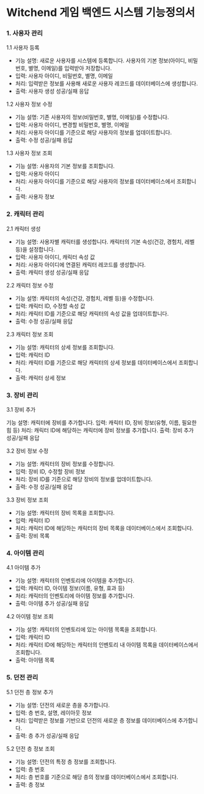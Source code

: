 <H1>Witchend 게임 백엔드 시스템 기능정의서</H1>

### 1. 사용자 관리

1.1 사용자 등록

- 기능 설명: 새로운 사용자를 시스템에 등록합니다. 사용자의 기본 정보(아이디, 비밀번호, 별명, 이메일)를 입력받아 저장합니다.
- 입력: 사용자 아이디, 비밀번호, 별명, 이메일
- 처리: 입력받은 정보를 사용해 새로운 사용자 레코드를 데이터베이스에 생성합니다.
- 출력: 사용자 생성 성공/실패 응답

1.2 사용자 정보 수정

- 기능 설명: 기존 사용자의 정보(비밀번호, 별명, 이메일)를 수정합니다.
- 입력: 사용자 아이디, 변경할 비밀번호, 별명, 이메일
- 처리: 사용자 아이디를 기준으로 해당 사용자의 정보를 업데이트합니다.
- 출력: 수정 성공/실패 응답

1.3 사용자 정보 조회

- 기능 설명: 사용자의 기본 정보를 조회합니다.
- 입력: 사용자 아이디
- 처리: 사용자 아이디를 기준으로 해당 사용자의 정보를 데이터베이스에서 조회합니다.
- 출력: 사용자 정보
  
### 2. 캐릭터 관리
   
2.1 캐릭터 생성

- 기능 설명: 사용자별 캐릭터를 생성합니다. 캐릭터의 기본 속성(건강, 경험치, 레벨 등)을 설정합니다.
- 입력: 사용자 아이디, 캐릭터 속성 값
- 처리: 사용자 아이디에 연결된 캐릭터 레코드를 생성합니다.
- 출력: 캐릭터 생성 성공/실패 응답
  
2.2 캐릭터 정보 수정

- 기능 설명: 캐릭터의 속성(건강, 경험치, 레벨 등)을 수정합니다.
- 입력: 캐릭터 ID, 수정할 속성 값
- 처리: 캐릭터 ID를 기준으로 해당 캐릭터의 속성 값을 업데이트합니다.
- 출력: 수정 성공/실패 응답

2.3 캐릭터 정보 조회

- 기능 설명: 캐릭터의 상세 정보를 조회합니다.
- 입력: 캐릭터 ID
- 처리: 캐릭터 ID를 기준으로 해당 캐릭터의 상세 정보를 데이터베이스에서 조회합니다.
- 출력: 캐릭터 상세 정보

### 3. 장비 관리

3.1 장비 추가

기능 설명: 캐릭터에 장비를 추가합니다.
입력: 캐릭터 ID, 장비 정보(유형, 이름, 필요한 힘 등)
처리: 캐릭터 ID에 해당하는 캐릭터에 장비 정보를 추가합니다.
출력: 장비 추가 성공/실패 응답

3.2 장비 정보 수정

- 기능 설명: 캐릭터의 장비 정보를 수정합니다.
- 입력: 장비 ID, 수정할 장비 정보
- 처리: 장비 ID를 기준으로 해당 장비의 정보를 업데이트합니다.
- 출력: 수정 성공/실패 응답

3.3 장비 정보 조회

- 기능 설명: 캐릭터의 장비 목록을 조회합니다.
- 입력: 캐릭터 ID
- 처리: 캐릭터 ID에 해당하는 캐릭터의 장비 목록을 데이터베이스에서 조회합니다.
- 출력: 장비 목록

### 4. 아이템 관리

4.1 아이템 추가

- 기능 설명: 캐릭터의 인벤토리에 아이템을 추가합니다.
- 입력: 캐릭터 ID, 아이템 정보(이름, 유형, 효과 등)
- 처리: 캐릭터의 인벤토리에 아이템 정보를 추가합니다.
- 출력: 아이템 추가 성공/실패 응답

4.2 아이템 정보 조회

- 기능 설명: 캐릭터의 인벤토리에 있는 아이템 목록을 조회합니다.
- 입력: 캐릭터 ID
- 처리: 캐릭터 ID에 해당하는 캐릭터의 인벤토리 내 아이템 목록을 데이터베이스에서 조회합니다.
- 출력: 아이템 목록

### 5. 던전 관리
   
5.1 던전 층 정보 추가

- 기능 설명: 던전의 새로운 층을 추가합니다.
- 입력: 층 번호, 설명, 레이아웃 정보
- 처리: 입력받은 정보를 기반으로 던전의 새로운 층 정보를 데이터베이스에 추가합니다.
- 출력: 층 추가 성공/실패 응답

5.2 던전 층 정보 조회

- 기능 설명: 던전의 특정 층 정보를 조회합니다.
- 입력: 층 번호
- 처리: 층 번호를 기준으로 해당 층의 정보를 데이터베이스에서 조회합니다.
- 출력: 층 정보
